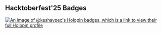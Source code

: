 ## Hacktoberfest'25 Badges

<!--
**keshav-pec/keshav-pec** is a ✨ _special_ ✨ repository because its `README.md` (this file) appears on your GitHub profile.

Here are some ideas to get you started:

- 🔭 I’m currently working on ...
- 🌱 I’m currently learning ...
- 👯 I’m looking to collaborate on ...
- 🤔 I’m looking for help with ...
- 💬 Ask me about ...
- 📫 How to reach me: ...
- 😄 Pronouns: ...
- ⚡ Fun fact: ...
-->
[![An image of @keshavpec's Holopin badges, which is a link to view their full Holopin profile](https://holopin.me/keshavpec)](https://holopin.io/@keshavpec)
